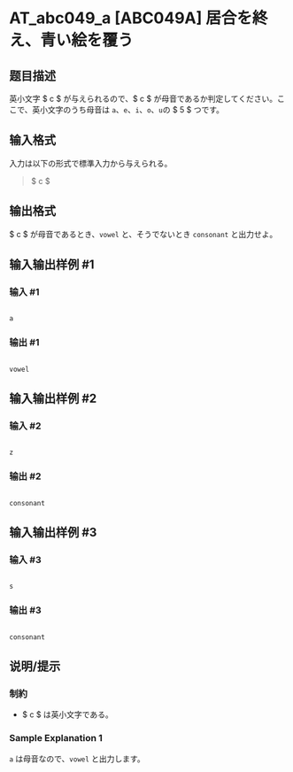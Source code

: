 # AT_abc049_a [ABC049A] 居合を終え、青い絵を覆う

## 题目描述

[problemUrl]: https://atcoder.jp/contests/abc049/tasks/abc049_a

英小文字 $ c $ が与えられるので、$ c $ が母音であるか判定してください。ここで、英小文字のうち母音は `a`、`e`、`i`、`o`、`u`の $ 5 $ つです。

## 输入格式

入力は以下の形式で標準入力から与えられる。

> $ c $

## 输出格式

$ c $ が母音であるとき、`vowel` と、そうでないとき `consonant` と出力せよ。

## 输入输出样例 #1

### 输入 #1

```
a
```

### 输出 #1

```
vowel
```

## 输入输出样例 #2

### 输入 #2

```
z
```

### 输出 #2

```
consonant
```

## 输入输出样例 #3

### 输入 #3

```
s
```

### 输出 #3

```
consonant
```

## 说明/提示

### 制約

- $ c $ は英小文字である。

### Sample Explanation 1

`a` は母音なので、`vowel` と出力します。